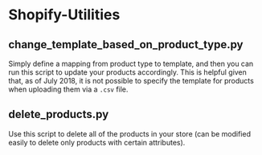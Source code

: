 # Shopify-Utilities

## change_template_based_on_product_type.py
Simply define a mapping from product type to template, and then you can run this script to update your products accordingly.  This is helpful given that, as of July 2018, it is not possible to specify the template for products when uploading them via a `.csv` file.

## delete_products.py
Use this script to delete all of the products in your store (can be modified easily to delete only products with certain attributes).
